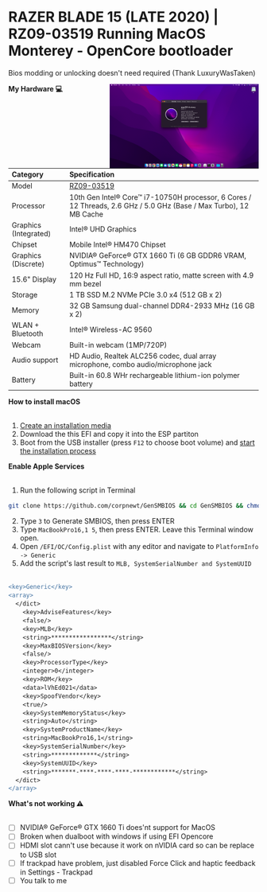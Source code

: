 # RAZER BLADE 15 (LATE 2020) | RZ09-03519 Running MacOS Monterey - OpenCore bootloader
Bios modding or unlocking doesn't need required (Thank LuxuryWasTaken)

<img align="right" src="/Images/monterey.png" alt="MacOS" width="300">

<summary><strong>My Hardware 💻</strong></summary>
</br>

| Category                | Specification                                                                                                        |
|:------------------------|:---------------------------------------------------------------------------------------------------------------------|
| Model                   | [RZ09-03519](https://mysupport.razer.com/app/answers/detail/a_id/3919)                                               |
| Processor               | 10th Gen Intel® Core™ i7-10750H processor, 6 Cores / 12 Threads, 2.6 GHz / 5.0 GHz (Base / Max Turbo), 12 MB Cache   |
| Graphics (Integrated)   | Intel® UHD Graphics                                                                                                  |
| Chipset                 | Mobile Intel® HM470 Chipset                                                                                          |
| Graphics (Discrete)     | NVIDIA® GeForce® GTX 1660 Ti (6 GB GDDR6 VRAM, Optimus™ Technology)                                                  |
| 15.6" Display           | 120 Hz Full HD, 16:9 aspect ratio, matte screen with 4.9 mm bezel                                                    |
| Storage                 | 1 TB SSD M.2 NVMe PCIe 3.0 x4 (512 GB x 2)                                                                           |
| Memory                  | 32 GB Samsung dual-channel DDR4-2933 MHz (16 GB x 2)                                                                 |                     
| WLAN + Bluetooth        | Intel® Wireless-AC 9560                                                                                              |
| Webcam                  | Built-in webcam (1MP/720P)                                                                                           |
| Audio support           | HD Audio, Realtek ALC256 codec, dual array microphone, combo audio/microphone jack                                   |
| Battery                 | Built-in 60.8 WHr rechargeable lithium-ion polymer battery                                                           |

<summary><strong>How to install macOS</strong></summary>
</br>

1. [Create an installation media](https://dortania.github.io/OpenCore-Install-Guide/installer-guide/#making-the-installer)
1. Download the this EFI and copy it into the ESP partiton
1. Boot from the USB installer (press `F12` to choose boot volume) and [start the installation process](https://dortania.github.io/OpenCore-Install-Guide/installation/installation-process.html#booting-the-opencore-usb)

<summary><strong>Enable Apple Services</strong></summary>
</br>

1. Run the following script in Terminal

```bash
git clone https://github.com/corpnewt/GenSMBIOS && cd GenSMBIOS && chmod +x GenSMBIOS.command && ./GenSMBIOS.command
```

2. Type `3` to Generate SMBIOS, then press ENTER
3. Type `MacBookPro16,1 5`, then press ENTER. Leave this Terminal window open.
4. Open `/EFI/OC/Config.plist` with any editor and navigate to `PlatformInfo -> Generic`
5. Add the script's last result to `MLB, SystemSerialNumber and SystemUUID`

```diff

<key>Generic</key>
<array>
  </dict>
    <key>AdviseFeatures</key>
    <false/>
    <key>MLB</key>
    <string>*****************</string>
    <key>MaxBIOSVersion</key>
    <false/>
    <key>ProcessorType</key>
    <integer>0</integer>
    <key>ROM</key>
    <data>lVhEd021</data>
    <key>SpoofVendor</key>
    <true/>
    <key>SystemMemoryStatus</key>
    <string>Auto</string>
    <key>SystemProductName</key>
    <string>MacBookPro16,1</string>
    <key>SystemSerialNumber</key>
    <string>*************</string>
    <key>SystemUUID</key>
    <string>*******-****-****-****-************</string>
  </dict>
</array>

```

<summary><strong>What's not working ⚠️</strong></summary>
</br>

- [ ] NVIDIA® GeForce® GTX 1660 Ti does'nt support for MacOS
- [ ] Broken when dualboot with windows if using EFI Opencore
- [ ] HDMI slot cann't use because it work on nVIDIA card so can be replace to USB slot
- [ ] If trackpad have problem, just disabled Force Click and haptic feedback in Settings - Trackpad
- [ ] You talk to me

